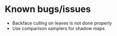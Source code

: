 # Known bugs/issues
* Backface culling on leaves is not done properly
* Use comparison samplers for shadow maps
